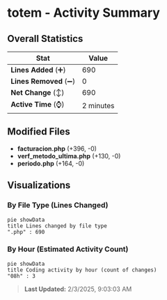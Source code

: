 # totem - Activity Summary 

## Overall Statistics

| Stat                   | Value                                                             |
| ---------------------- | ----------------------------------------------------------------- |
| **Lines Added** (➕)   | 690                                          |
| **Lines Removed** (➖) | 0                                        |
| **Net Change** (↕)    | 690                |
| **Active Time** (⌚)   | 2 minutes |


## Modified Files
- **facturacion.php** (+396, -0)
- **verf_metodo_ultima.php** (+130, -0)
- **periodo.php** (+164, -0)

## Visualizations

### By File Type (Lines Changed)

```mermaid
pie showData
title Lines changed by file type
".php" : 690
```

### By Hour (Estimated Activity Count)

```mermaid
pie showData
title Coding activity by hour (count of changes)
"08h" : 3
```


> **Last Updated:** 2/3/2025, 9:03:03 AM